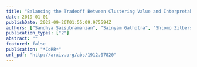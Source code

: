 ```yaml
---
title: "Balancing the Tradeoff Between Clustering Value and Interpretability"
date: 2019-01-01
publishDate: 2022-09-26T01:55:09.975594Z
authors: ["Sandhya Saisubramanian", "Sainyam Galhotra", "Shlomo Zilberstein"]
publication_types: ["2"]
abstract: ""
featured: false
publication: "*CoRR*"
url_pdf: "http://arxiv.org/abs/1912.07820"
---
```


